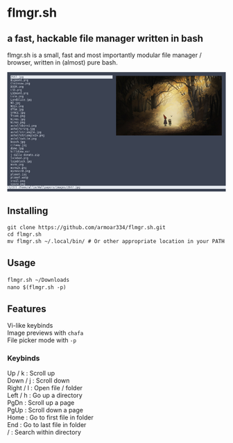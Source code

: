 # flmgr.sh
## a fast, hackable file manager written in bash
flmgr.sh is a small, fast and most importantly modular file manager / browser, written in (almost) pure bash.  

![alt text](https://raw.githubusercontent.com/armoar334/flmgr.sh/main/screenshot.png)

## Installing
```
git clone https://github.com/armoar334/flmgr.sh.git   
cd flmgr.sh  
mv flmgr.sh ~/.local/bin/ # Or other appropriate location in your PATH
```

## Usage
``flmgr.sh ~/Downloads``  
``nano $(flmgr.sh -p)``

## Features
Vi-like keybinds  
Image previews with ``chafa``  
File picker mode with ``-p``

### Keybinds
Up    / k : Scroll up  
Down  / j : Scroll down  
Right / l : Open file / folder  
Left  / h : Go up a directory  
PgDn : Scroll up a page  
PgUp : Scroll down a page  
Home : Go to first file in folder  
End : Go to last file in folder  
/ : Search within directory  
